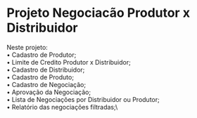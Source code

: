 # Projeto Negociacão Produtor x Distribuidor

Neste projeto:\
  • Cadastro de Produtor;\
    • Limite de Credito Produtor x Distribuidor;\
  • Cadastro de Distribuidor;\
  • Cadastro de Produto;\
  • Cadastro de Negociação;\
  • Aprovação da Negociação;\
  • Lista de Negociações por Distribuidor ou Produtor;\
    • Relatório das negociações filtradas;\
